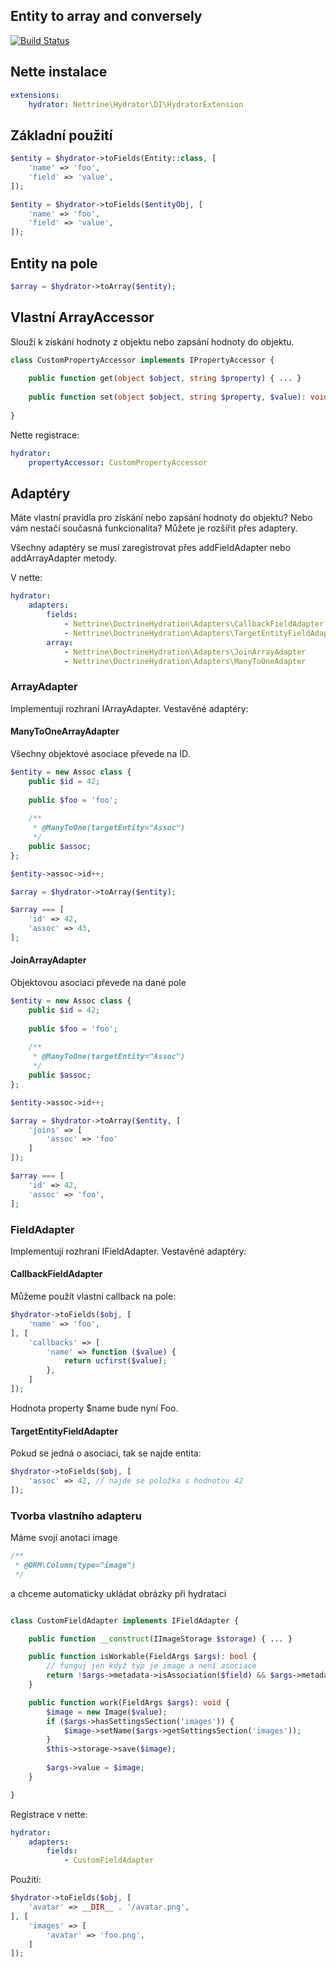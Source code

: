 ## Entity to array and conversely

[![Build Status](https://travis-ci.org/Nettrine/hydrator.svg?branch=master)](https://travis-ci.org/Nettrine/hydrator)

## Nette instalace

```yaml
extensions:
    hydrator: Nettrine\Hydrator\DI\HydratorExtension
```

## Základní použití

```php
$entity = $hydrator->toFields(Entity::class, [
	'name' => 'foo',
	'field' => 'value',
]);

$entity = $hydrator->toFields($entityObj, [
	'name' => 'foo',
	'field' => 'value',
]);
```

## Entity na pole

```php
$array = $hydrator->toArray($entity);
```

## Vlastní ArrayAccessor

Slouží k získání hodnoty z objektu nebo zapsání hodnoty do objektu.

```php
class CustomPropertyAccessor implements IPropertyAccessor {
	
	public function get(object $object, string $property) { ... }
	
	public function set(object $object, string $property, $value): void { ... }
	
}
```

Nette registrace:
```yaml
hydrator:
    propertyAccessor: CustomPropertyAccessor
```

## Adaptéry

Máte vlastní pravidla pro získání nebo zapsání hodnoty do objektu? Nebo vám nestačí současná
funkcionalita? Můžete je rozšířit přes adaptery. 

Všechny adaptéry se musí zaregistrovat přes addFieldAdapter nebo addArrayAdapter metody.

V nette:

```yaml
hydrator:
    adapters:
        fields:
            - Nettrine\DoctrineHydration\Adapters\CallbackFieldAdapter
            - Nettrine\DoctrineHydration\Adapters\TargetEntityFieldAdapter
        array:
            - Nettrine\DoctrineHydration\Adapters\JoinArrayAdapter
            - Nettrine\DoctrineHydration\Adapters\ManyToOneAdapter

```

### ArrayAdapter

Implementují rozhraní IArrayAdapter. Vestavěné adaptéry:

#### ManyToOneArrayAdapter
Všechny objektové asociace převede na ID.

```php
$entity = new Assoc class {
	public $id = 42;
	
	public $foo = 'foo';
	
	/**
	 * @ManyToOne(targetEntity="Assoc")
	 */
	public $assoc;
};

$entity->assoc->id++;

$array = $hydrator->toArray($entity);

$array === [
	'id' => 42,
	'assoc' => 43,
];
```

#### JoinArrayAdapter
Objektovou asociaci převede na dané pole

```php
$entity = new Assoc class {
	public $id = 42;
	
	public $foo = 'foo';
	
	/**
	 * @ManyToOne(targetEntity="Assoc")
	 */
	public $assoc;
};

$entity->assoc->id++;

$array = $hydrator->toArray($entity, [
	'joins' => [
		'assoc' => 'foo'
	]
]);

$array === [
	'id' => 42,
	'assoc' => 'foo',
];
```

### FieldAdapter

Implementují rozhraní IFieldAdapter. Vestavěné adaptéry:


#### CallbackFieldAdapter
Můžeme použít vlastní callback na pole:

```php
$hydrator->toFields($obj, [
	'name' => 'foo',
], [
	'callbacks' => [
		'name' => function ($value) {
			return ucfirst($value);
		},
	] 
]);
```

Hodnota property $name bude nyní Foo.

#### TargetEntityFieldAdapter
Pokud se jedná o asociaci, tak se najde entita:

```php
$hydrator->toFields($obj, [
	'assoc' => 42, // najde se položka s hodnotou 42
]);
```

### Tvorba vlastního adapteru

Máme svojí anotaci image 

```php
/**
 * @ORM\Column(type="image")
 */
```

a chceme automaticky ukládat obrázky při hydrataci

```php

class CustomFieldAdapter implements IFieldAdapter {

	public function __construct(IImageStorage $storage) { ... }

	public function isWorkable(FieldArgs $args): bool {
		// funguj jen když typ je image a není asociace
		return !$args->metadata->isAssociation($field) && $args->metadata->getFieldMapping($field)['type'] === 'image';
	}

	public function work(FieldArgs $args): void {
		$image = new Image($value);
		if ($args->hasSettingsSection('images')) {
			$image->setName($args->getSettingsSection('images'));
		}
		$this->storage->save($image);
		
		$args->value = $image;
	}

}

```

Registrace v nette:

```yaml
hydrator:
    adapters:
        fields: 
            - CustomFieldAdapter
```

Použití:

```php
$hydrator->toFields($obj, [
	'avatar' => __DIR__ . '/avatar.png',
], [
	'images' => [
		'avatar' => 'foo.png',
	]
]);
```
